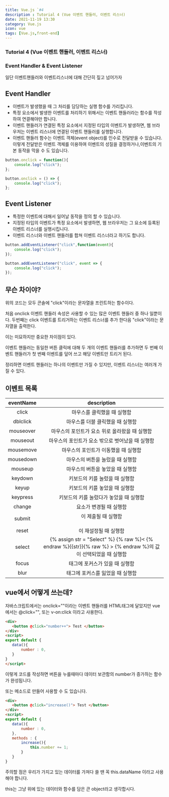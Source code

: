 ```yaml
---
title: Vue.js `#4
description : Tutorial 4 (Vue 이벤트 핸들러, 이벤트 리스너)
date: 2021-11-19 13:30
category: Vue.js
icon: vue
tags: [Vue.js,front-end]
---
```


### Tutorial 4 (Vue 이벤트 핸들러, 이벤트 리스너)

### Event Handler & Event Listener

일단 이벤트핸들러와 이벤트리스너에 대해 간단히 짚고 넘어가자

## Event Handler

* 이벤트가 발생했을 때 그 처리를 담당하는 실행 함수를 가리킵니다.
* 특정 요소에서 발생한 이벤트를 처리하기 위해서는 이벤트 핸들러라는 함수를 작성하여 연결해야만 합니다.
* 이벤트 핸들러가 연결된 특정 요소에서 지정된 타입의 이벤트가 발생하면, 웹 브라우저는 이벤트 리스너에 연결된 이벤트 핸들러를 실행합니다.
* 이벤트 핸들러 함수는 이벤트 객체(event object)를 인수로 전달받을 수 있습니다. 이렇게 전달받은 이벤트 객체를 이용하여 이벤트의 성질을 결정하거나,이벤트의 기본 동작을 막을 수 도 있습니다.

```js
button.onclick = function(){
    console.log("click");
};

button.onclick = () => {
    console.log("click");
};
```

## Event Listener

* 특정한 이벤트에 대해서 일어날 동작을 정의 할 수 있습니다.
* 지정된 타입의 이벤트가 특정 요소에서 발생하면, 웹 브라우저는 그 요소에 등록된 이벤트 리스너를 실행시킵니다.
* 이벤트 리스너와 이벤트 핸들러를 합쳐 이벤트 리스너라고 하기도 합니다.

```js
button.addEventListener("click",function(event){
    console.log("click");
});

button.addEventListener("click", event => {
    console.log("click");
});
```

## 무슨 차이야?

위의 코드는 모두 콘솔에 "click"이라는 문자열을 프린트하는 함수이다.

처음 onclick 이벤트 핸들러 속성은 사용할 수 있는 많은 이벤트 핸들러 중 하나 일뿐이다. 
두번째는 click 이벤트를 트리거하는 이벤트 리스너를 추가 한다음 "click"이라는 문자열을 출력한다.

이는 미묘하지만 중요한 차이점이 있다.

이벤트 핸들러는 동일한 버튼 클릭에 대해 두 개의 이벤트 핸들러를 추가하면 두 번째 이벤트 핸들러가 첫 번째 이벤트를 덮어 쓰고 해당 이벤트만 트리거 된다.

정리하면 이벤트 핸들러는 하나의 이벤트만 가질 수 있지만, 이벤트 리스너는 여러개 가질 수 있다.

## 이벤트 목록

| eventName | description |
|:---:|:---:|
|  click | 마우스를 클릭했을 때 실행함 |
| dblclick |마우스를 더블 클릭했을 때 실행함 |
| mouseover |마우스의 포인트가 요소 위로 올라왔을 때 실행함 |
| mouseout |마우스의 포인트가 요소 밖으로 벗어났을 때 실행함 |
| mousemove |마우스의 포인트가 이동했을 때 실행함 |
| mousedown |마우스의 버튼을 눌렀을 때 실행함 |
| mouseup |마우스의 버튼을 놓았을 때 실행함 |
| keydown |키보드의 키를 눌렀을 때 실행함 |
| keyup |키보드의 키를 놓았을 때 실행함 |
| keypress |키보드의 키를 눌렀다가 놓았을 때 실행함 |
| change | 요소가 변경될 때 실행함 |
| submit | <Form>이 제출될 때 실행함 |
| reset | <Form>이 재설정될 때 실행함 |
| select | {% assign str = "Select" %} {% raw %}< {% endraw %}{{str}}{% raw %} > {% endraw %}의 값이 선택되었을 때 실행함  |
| focus | 태그에 포커스가 있을 때 실행함 |
| blur | 태그에 포커스를 잃었을 때 실행함 |


## vue에서 어떻게 쓰는데?


자바스크립트에서는 onclick=""이라는 이벤트 핸들러를 HTML태그에 달았지만 vue에서는 @click="", 또는 v-on:click 이라고 사용한다.

 ```html
<div>
    <button @click="number++"> Test </button>
</div>
<script>
export default {
    data(){
        number : 0,
    }
}
</script>
 ```

이렇게 코드를 작성하면 버튼을 누를때마다 데이터 보관함의 number가 증가하는 함수가 완성됩니다.

또는 메소드로 만들어 사용할 수 도 있습니다.


 ```html
<div>
    <button @click="increase()"> Test </button>
</div>
<script>
export default {
    data(){
        number : 0,
    },
    methods : {
        increase(){
            this.number += 1;
        }
    }
}
 ```

 주의할 점은 우리가 가지고 있는 데이터를 가져다 쓸 땐 꼭 this.dataName 이라고 사용해야 합니다.

 this는 그냥 위에 있는 데이터와 함수를 담은 큰 object라고 생각합시다.


